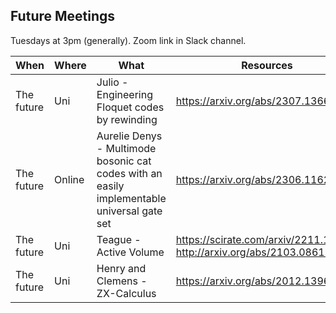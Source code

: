 ## Future Meetings

Tuesdays at 3pm (generally). Zoom link in Slack channel.

| When | Where | What | Resources                                                             |
| --- | --- | --- |-----------------------------------------------------------------------|  
| The future | Uni | Julio - Engineering Floquet codes by rewinding | https://arxiv.org/abs/2307.13668                                      |
| The future | Online | Aurelie Denys - Multimode bosonic cat codes with an easily implementable universal gate set | https://arxiv.org/abs/2306.11621                                      |
| The future | Uni | Teague - Active Volume | https://scirate.com/arxiv/2211.15465, http://arxiv.org/abs/2103.08612 |
| The future | Uni | Henry and Clemens - ZX-Calculus | https://arxiv.org/abs/2012.13966                                      |
